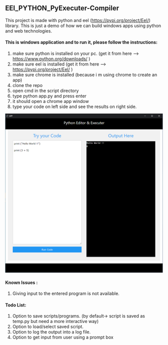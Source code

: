 ## EEl_PYTHON_PyExecuter-Compiler
This project is made with python and eel (https://pypi.org/project/Eel/) library.
This is just a demo of how we can build windows apps using python and web technologies.

#### This is windows application and to run it, please follow the instructions:
1. make sure python is installed on your pc. (get it from here --> https://www.python.org/downloads/ )
2. make sure eel is installed (get it from here --> https://pypi.org/project/Eel/ )
3. make sure chrome is installed (because i m using chrome to create an app)
4. clone the repo
5. open cmd in the script directory
6. type python app.py and press enter
7. it should open a chrome app window
8. type your code on left side and see the results on right side.

![demo_img](demo.png)

#### Known Issues :
1. Giving input to the entered program is not available.

#### Todo List:
1. Option to save scripts/programs. (by default-> script is saved as temp.py but need a more interactive way)
2. Option to load/select saved script.
3. Option to log the output into a log file.
4. Option to get input from user using a prompt box
